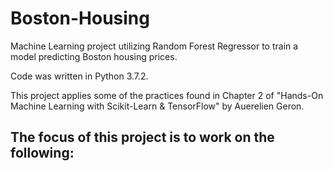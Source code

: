 # Boston-Housing
Machine Learning project utilizing Random Forest Regressor to train a model predicting Boston housing prices. 

Code was written in Python 3.7.2. 

This project applies some of the practices found in Chapter 2 of "Hands-On Machine Learning with Scikit-Learn & TensorFlow" 
by Auerelien Geron. 

The focus of this project is to work on the following:
-
